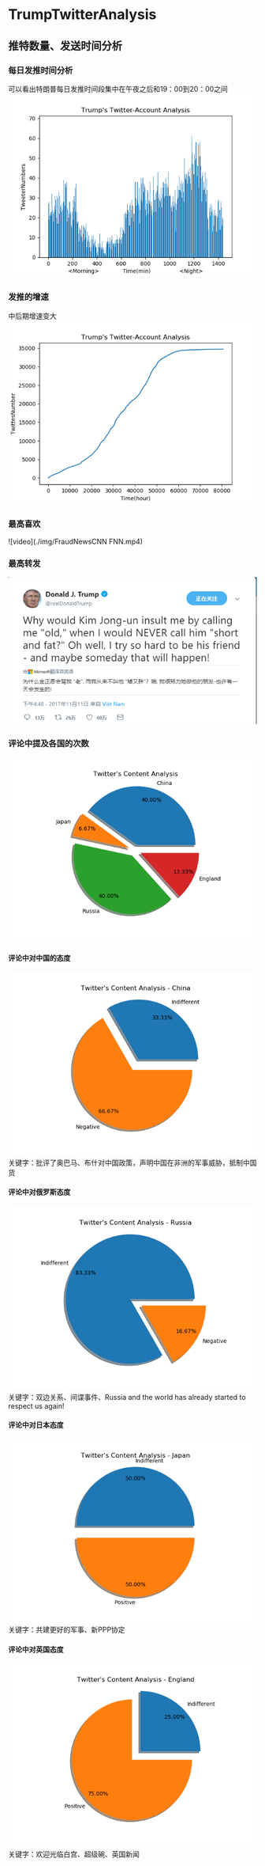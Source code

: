 # TrumpTwitterAnalysis
## 推特数量、发送时间分析

### 每日发推时间分析
可以看出特朗普每日发推时间段集中在午夜之后和19：00到20：00之间
![img](./img/发推时间.png)
<br>

### 发推的增速
中后期增速变大
![img](./img/发推增速.png)
<br>

### 最高喜欢
![video](./img/FraudNewsCNN FNN.mp4)
<br>

### 最高转发
![img](./img/最高喜欢.png)
<br>

### 评论中提及各国的次数
![img](./img/各国占比.png)
<br>

#### 评论中对中国的态度
![img](./img/对中国态度.png)
<br>
关键字：批评了奥巴马、布什对中国政策，声明中国在非洲的军事威胁，抵制中国货
<br>

#### 评论中对俄罗斯态度
![img](./img/对俄罗斯态度.png)
<br>
关键字：双边关系、间谍事件、Russia and the world has already started to respect us again!
<br>

#### 评论中对日本态度
![img](./img/对日本态度.png)
<br>
关键字：共建更好的军事、新PPP协定
<br>

#### 评论中对英国态度
![img](./img/对英国态度.png)
<br>
关键字：欢迎光临白宫、超级碗、英国新闻
<br>
